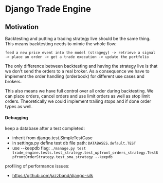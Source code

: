 # Django Trade Engine

## Motivation
Backtesting and putting a trading strategy live should be the same thing. This means backtesting needs to mimic the 
whole flow: 

 `feed a new price event into the model (stragegy) -> retrieve a signal -> place an order -> get a trade execution -> update the portfolio`  

The only difference between backtesting and having the strategy live is that we don't send the orders to a real broker.
As a consequence we have to implement the order handling (orderbook) for different use cases and brokers.

This also means we have full control over all order during backtesting. We can place orders, cancel orders and use
limit orders as well as stop limit orders. Theoretically we could implement trailing stops and if done order types as well.  


#### Debugging
keep a database after a test completed:
 * inherit from django.test.SimpleTestCase
 * in settings.py define test db file path: `DATABASES.default.TEST`
 * use --keepdb flag: `./manage.py test trade_engine.tests.test_strategy.test_upfront_orders_strategy.TestUpfrontOrderStrategy.test_sma_strategy --keepdb`

profiling of performance issues:
 * https://github.com/jazzband/django-silk
